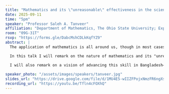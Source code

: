 ```yaml
---
title: "Mathematics and its \"unreasonable\" effectiveness in the sciences and its potential role in tomorrow's Bangladesh"
date: 2025-09-11
time: "5pm"
speaker: "Professor Saleh A. Tanveer"
affiliation: "Department of Mathematics, The Ohio State University; Expatriate Fellow, Bangladesh Academy of Sciences"
room: "09G-31T"
rsvp: "https://forms.gle/DabcMshCDLkKqfYZ9"
abstract: |
  The application of mathematics is all around us, though in most cases, the mathematics is "under the hood" and not visible to those involved in the applications.

  In this talk I will remark on the nature of mathematics and its "unreasonable" effectiveness in describing the world around us, and how it contrasts other sciences, and how mathematical thinking is an essential skill. The ability to reason from point A to point B in a sequence of logical steps is a skill that carries over to other areas of human endeavor.

  I will also remark on a vision of advancing this skill in Bangladesh—how intervention in key areas can create a multiplier effect that help create a technically savvy manpower for the future Bangladesh economy.
  
speaker_photo: "/assets/images/speakers/tanveer.jpg"
slides_url: "https://drive.google.com/file/d/1MU4E5-wIIZFPojxNmzFR6ngXsYeOTT1j/view?usp=sharing"
recording_url: "https://youtu.be/Tfln4cFOXhQ"
---
```

